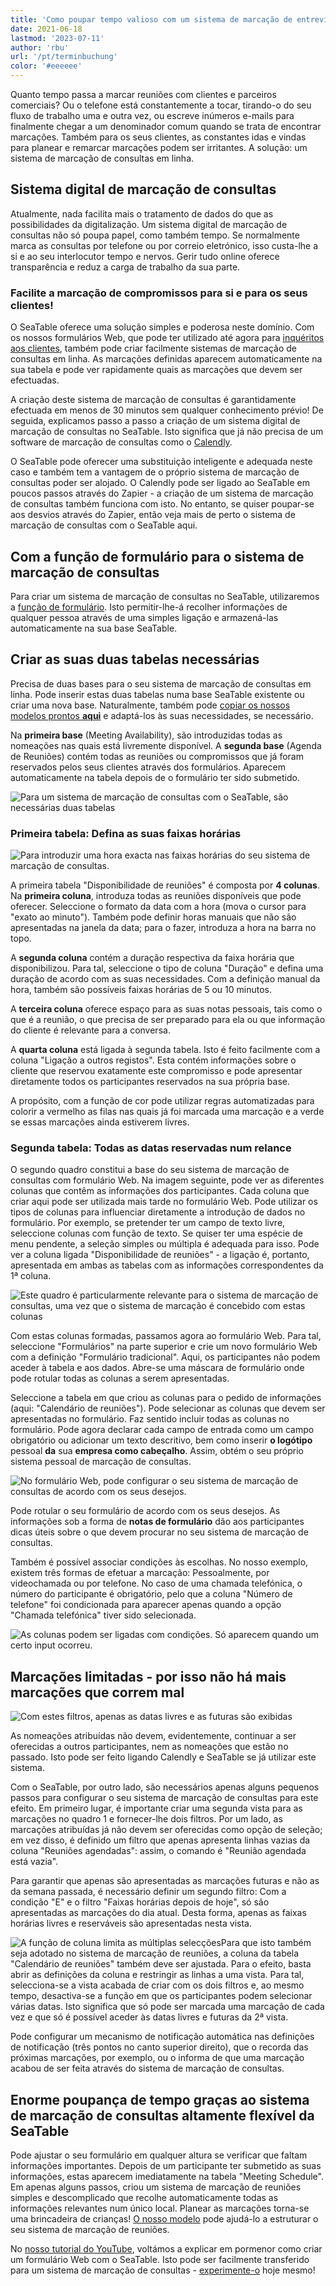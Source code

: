 ```yaml
---
title: 'Como poupar tempo valioso com um sistema de marcação de entrevistas da SeaTable - SeaTable'
date: 2021-06-18
lastmod: '2023-07-11'
author: 'rbu'
url: '/pt/terminbuchung'
color: '#eeeeee'
---
```


Quanto tempo passa a marcar reuniões com clientes e parceiros comerciais? Ou o telefone está constantemente a tocar, tirando-o do seu fluxo de trabalho uma e outra vez, ou escreve inúmeros e-mails para finalmente chegar a um denominador comum quando se trata de encontrar marcações. Também para os seus clientes, as constantes idas e vindas para planear e remarcar marcações podem ser irritantes. A solução: um sistema de marcação de consultas em linha.

## Sistema digital de marcação de consultas

Atualmente, nada facilita mais o tratamento de dados do que as possibilidades da digitalização. Um sistema digital de marcação de consultas não só poupa papel, como também tempo. Se normalmente marca as consultas por telefone ou por correio eletrónico, isso custa-lhe a si e ao seu interlocutor tempo e nervos. Gerir tudo online oferece transparência e reduz a carga de trabalho da sua parte.

### Facilite a marcação de compromissos para si e para os seus clientes!

O SeaTable oferece uma solução simples e poderosa neste domínio. Com os nossos formulários Web, que pode ter utilizado até agora para [inquéritos aos clientes](https://seatable.io/pt/vorlage/ku9n1tyosmmho-8trn7rdg/), também pode criar facilmente sistemas de marcação de consultas em linha. As marcações definidas aparecem automaticamente na sua tabela e pode ver rapidamente quais as marcações que devem ser efectuadas.

A criação deste sistema de marcação de consultas é garantidamente efectuada em menos de 30 minutos sem qualquer conhecimento prévio! De seguida, explicamos passo a passo a criação de um sistema digital de marcação de consultas no SeaTable. Isto significa que já não precisa de um software de marcação de consultas como o [Calendly](https://calendly.com/de/).

O SeaTable pode oferecer uma substituição inteligente e adequada neste caso e também tem a vantagem de o próprio sistema de marcação de consultas poder ser alojado. O Calendly pode ser ligado ao SeaTable em poucos passos através do Zapier - a criação de um sistema de marcação de consultas também funciona com isto. No entanto, se quiser poupar-se aos desvios através do Zapier, então veja mais de perto o sistema de marcação de consultas com o SeaTable aqui.

## Com a função de formulário para o sistema de marcação de consultas

Para criar um sistema de marcação de consultas no SeaTable, utilizaremos a [função de formulário](https://seatable.io/pt/docs/handbuch/datenmanagement/webformulare/). Isto permitir-lhe-á recolher informações de qualquer pessoa através de uma simples ligação e armazená-las automaticamente na sua base SeaTable.

## Criar as suas duas tabelas necessárias

Precisa de duas bases para o seu sistema de marcação de consultas em linha. Pode inserir estas duas tabelas numa base SeaTable existente ou criar uma nova base. Naturalmente, também pode [copiar os nossos modelos prontos **aqui**](https://seatable.io/pt/vorlage/m1su2sncqwmgwfxs1x_jza/) e adaptá-los às suas necessidades, se necessário.

Na **primeira base** (Meeting Availability), são introduzidas todas as nomeações nas quais está livremente disponível. A **segunda base** (Agenda de Reuniões) contém todas as reuniões ou compromissos que já foram reservados pelos seus clientes através dos formulários. Aparecem automaticamente na tabela depois de o formulário ter sido submetido.

![Para um sistema de marcação de consultas com o SeaTable, são necessárias duas tabelas](https://seatable.de/wp-content/uploads/2021/04/Overview-1.jpg)

### Primeira tabela: Defina as suas faixas horárias

![Para introduzir uma hora exacta nas faixas horárias do seu sistema de marcação de consultas.](https://seatable.io/wp-content/uploads/2021/04/Uhrzeit_Rahmen.jpg)

A primeira tabela "Disponibilidade de reuniões" é composta por **4 colunas**. Na **primeira coluna**, introduza todas as reuniões disponíveis que pode oferecer. Seleccione o formato da data com a hora (mova o cursor para "exato ao minuto"). Também pode definir horas manuais que não são apresentadas na janela da data; para o fazer, introduza a hora na barra no topo.

A **segunda coluna** contém a duração respectiva da faixa horária que disponibilizou. Para tal, seleccione o tipo de coluna "Duração" e defina uma duração de acordo com as suas necessidades. Com a definição manual da hora, também são possíveis faixas horárias de 5 ou 10 minutos.

A **terceira coluna** oferece espaço para as suas notas pessoais, tais como o que é a reunião, o que precisa de ser preparado para ela ou que informação do cliente é relevante para a conversa.

A **quarta coluna** está ligada à segunda tabela. Isto é feito facilmente com a coluna "Ligação a outros registos". Esta contém informações sobre o cliente que reservou exatamente este compromisso e pode apresentar diretamente todos os participantes reservados na sua própria base.

A propósito, com a função de cor pode utilizar regras automatizadas para colorir a vermelho as filas nas quais já foi marcada uma marcação e a verde se essas marcações ainda estiverem livres.

### Segunda tabela: Todas as datas reservadas num relance

O segundo quadro constitui a base do seu sistema de marcação de consultas com formulário Web. Na imagem seguinte, pode ver as diferentes colunas que contêm as informações dos participantes. Cada coluna que criar aqui pode ser utilizada mais tarde no formulário Web. Pode utilizar os tipos de colunas para influenciar diretamente a introdução de dados no formulário. Por exemplo, se pretender ter um campo de texto livre, seleccione colunas com função de texto. Se quiser ter uma espécie de menu pendente, a seleção simples ou múltipla é adequada para isso. Pode ver a coluna ligada "Disponibilidade de reuniões" - a ligação é, portanto, apresentada em ambas as tabelas com as informações correspondentes da 1ª coluna.

![Este quadro é particularmente relevante para o sistema de marcação de consultas, uma vez que o sistema de marcação é concebido com estas colunas](https://seatable.de/wp-content/uploads/2021/04/Teilnehmer-1.jpg)

Com estas colunas formadas, passamos agora ao formulário Web. Para tal, seleccione "Formulários" na parte superior e crie um novo formulário Web com a definição "Formulário tradicional". Aqui, os participantes não podem aceder à tabela e aos dados. Abre-se uma máscara de formulário onde pode rotular todas as colunas a serem apresentadas.

Seleccione a tabela em que criou as colunas para o pedido de informações (aqui: "Calendário de reuniões"). Pode selecionar as colunas que devem ser apresentadas no formulário. Faz sentido incluir todas as colunas no formulário. Pode agora declarar cada campo de entrada como um campo obrigatório ou adicionar um texto descritivo, bem como inserir **o logótipo** pessoal **da** sua **empresa como cabeçalho**. Assim, obtém o seu próprio sistema pessoal de marcação de consultas.

![No formulário Web, pode configurar o seu sistema de marcação de consultas de acordo com os seus desejos.](https://seatable.de/wp-content/uploads/2021/04/1st-form.jpg)

Pode rotular o seu formulário de acordo com os seus desejos. As informações sob a forma de **notas de formulário** dão aos participantes dicas úteis sobre o que devem procurar no seu sistema de marcação de consultas.

Também é possível associar condições às escolhas. No nosso exemplo, existem três formas de efetuar a marcação: Pessoalmente, por videochamada ou por telefone. No caso de uma chamada telefónica, o número do participante é obrigatório, pelo que a coluna "Número de telefone" foi condicionada para aparecer apenas quando a opção "Chamada telefónica" tiver sido selecionada.

![As colunas podem ser ligadas com condições. Só aparecem quando um certo input ocorreu.](https://seatable.de/wp-content/uploads/2021/04/2nd-form.jpg)

## Marcações limitadas - por isso não há mais marcações que correm mal

![Com estes filtros, apenas as datas livres e as futuras são exibidas](https://seatable.de/wp-content/uploads/2021/06/frei-zukunft.jpg)

As nomeações atribuídas não devem, evidentemente, continuar a ser oferecidas a outros participantes, nem as nomeações que estão no passado. Isto pode ser feito ligando Calendly e SeaTable se já utilizar este sistema.

Com o SeaTable, por outro lado, são necessários apenas alguns pequenos passos para configurar o seu sistema de marcação de consultas para este efeito. Em primeiro lugar, é importante criar uma segunda vista para as marcações no quadro 1 e fornecer-lhe dois filtros. Por um lado, as marcações atribuídas já não devem ser oferecidas como opção de seleção; em vez disso, é definido um filtro que apenas apresenta linhas vazias da coluna "Reuniões agendadas": assim, o comando é "Reunião agendada está vazia".

Para garantir que apenas são apresentadas as marcações futuras e não as da semana passada, é necessário definir um segundo filtro: Com a condição "E" e o filtro "Faixas horárias depois de hoje", só são apresentadas as marcações do dia atual. Desta forma, apenas as faixas horárias livres e reserváveis são apresentadas nesta vista.

![A função de coluna limita as múltiplas selecções](https://seatable.de/wp-content/uploads/2021/06/Allow-1-row.jpg)Para que isto também seja adotado no sistema de marcação de reuniões, a coluna da tabela "Calendário de reuniões" também deve ser ajustada. Para o efeito, basta abrir as definições da coluna e restringir as linhas a uma vista. Para tal, selecciona-se a vista acabada de criar com os dois filtros e, ao mesmo tempo, desactiva-se a função em que os participantes podem selecionar várias datas. Isto significa que só pode ser marcada uma marcação de cada vez e que só é possível aceder às datas livres e futuras da 2ª vista.

Pode configurar um mecanismo de notificação automática nas definições de notificação (três pontos no canto superior direito), que o recorda das próximas marcações, por exemplo, ou o informa de que uma marcação acabou de ser feita através do sistema de marcação de consultas.

## Enorme poupança de tempo graças ao sistema de marcação de consultas altamente flexível da SeaTable

Pode ajustar o seu formulário em qualquer altura se verificar que faltam informações importantes. Depois de um participante ter submetido as suas informações, estas aparecem imediatamente na tabela "Meeting Schedule". Em apenas alguns passos, criou um sistema de marcação de reuniões simples e descomplicado que recolhe automaticamente todas as informações relevantes num único local. Planear as marcações torna-se uma brincadeira de crianças! [O nosso modelo](https://seatable.io/pt/vorlage/m1su2sncqwmgwfxs1x_jza/) pode ajudá-lo a estruturar o seu sistema de marcação de reuniões.

No [nosso tutorial do YouTube](https://www.youtube.com/watch?v=7Kgzeld0kDM), voltámos a explicar em pormenor como criar um formulário Web com o SeaTable. Isto pode ser facilmente transferido para um sistema de marcação de consultas - [experimente-o](https://seatable.io/pt/registrierung/) hoje mesmo!
